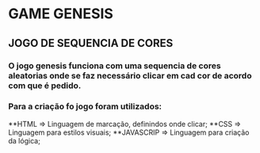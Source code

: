 # GAME GENESIS

## JOGO DE SEQUENCIA DE CORES

### O jogo genesis funciona com uma sequencia de cores aleatorias onde se faz necessário clicar em cad cor de acordo com que é pedido.

### Para a criação fo jogo foram utilizados:
**HTML => Linguagem de marcação, definindos onde clicar;
**CSS => Linguagem para estilos visuais;
**JAVASCRIP => Linguagem para criação da lógica;